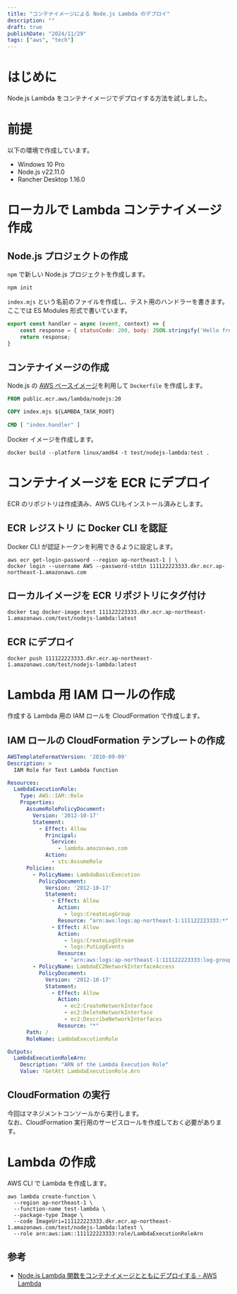 ```yaml
---
title: "コンテナイメージによる Node.js Lambda のデプロイ"
description: ""
draft: true
publishDate: "2024/11/29"
tags: ["aws", "tech"]
---
```


# はじめに

Node.js Lambda をコンテナイメージでデプロイする方法を試しました。

# 前提

以下の環境で作成しています。

- Windows 10 Pro
- Node.js v22.11.0
- Rancher Desktop 1.16.0

# ローカルで Lambda コンテナイメージ作成

## Node.js プロジェクトの作成

`npm` で新しい Node.js プロジェクトを作成します。

```shell
npm init
```

`index.mjs` という名前のファイルを作成し、テスト用のハンドラーを書きます。  
ここでは ES Modules 形式で書いています。

```js
export const handler = async (event, context) => {
	const response = { statusCode: 200, body: JSON.stringify('Hello from Lambda!'), };
	return response;
}
```

## コンテナイメージの作成

Node.js の [AWS ベースイメージ](https://gallery.ecr.aws/lambda/nodejs)を利用して `Dockerfile` を作成します。

```Dockerfile
FROM public.ecr.aws/lambda/nodejs:20

COPY index.mjs ${LAMBDA_TASK_ROOT}
  
CMD [ "index.handler" ]
```

Docker イメージを作成します。

```shell
docker build --platform linux/amd64 -t test/nodejs-lambda:test .
```

# コンテナイメージを ECR にデプロイ

ECR のリポジトリは作成済み、AWS CLIもインストール済みとします。

## ECR レジストリ に Docker CLI を認証

Docker CLI が認証トークンを利用できるように設定します。

```shell
aws ecr get-login-password --region ap-northeast-1 | \
docker login --username AWS --password-stdin 111122223333.dkr.ecr.ap-northeast-1.amazonaws.com
```

## ローカルイメージを ECR リポジトリにタグ付け

```shell
docker tag docker-image:test 111122223333.dkr.ecr.ap-northeast-1.amazonaws.com/test/nodejs-lambda:latest
```

## ECR にデプロイ

```shell
docker push 111122223333.dkr.ecr.ap-northeast-1.amazonaws.com/test/nodejs-lambda:latest
```

# Lambda 用 IAM ロールの作成

作成する Lambda 用の IAM ロールを CloudFormation で作成します。

## IAM ロールの CloudFormation テンプレートの作成

```yaml
AWSTemplateFormatVersion: '2010-09-09'
Description: >
  IAM Role for Test Lambda function

Resources:
  LambdaExecutionRole:
    Type: AWS::IAM::Role
    Properties: 
      AssumeRolePolicyDocument: 
        Version: '2012-10-17'
        Statement: 
          - Effect: Allow
            Principal: 
              Service: 
                - lambda.amazonaws.com
            Action: 
              - sts:AssumeRole
      Policies: 
        - PolicyName: LambdaBasicExecution
          PolicyDocument: 
            Version: '2012-10-17'
            Statement: 
              - Effect: Allow
                Action: 
                  - logs:CreateLogGroup
                Resource: "arn:aws:logs:ap-northeast-1:111122223333:*"
              - Effect: Allow
                Action: 
                  - logs:CreateLogStream
                  - logs:PutLogEvents
                Resource: 
                  - "arn:aws:logs:ap-northeast-1:111122223333:log-group:/aws/lambda/test-nodejs-lambda:*"
        - PolicyName: LambdaEC2NetworkInterfaceAccess
          PolicyDocument: 
            Version: '2012-10-17'
            Statement: 
              - Effect: Allow
                Action: 
                  - ec2:CreateNetworkInterface
                  - ec2:DeleteNetworkInterface
                  - ec2:DescribeNetworkInterfaces
                Resource: "*"
      Path: /
      RoleName: LambdaExecutionRole

Outputs:
  LambdaExecutionRoleArn:
    Description: "ARN of the Lambda Execution Role"
    Value: !GetAtt LambdaExecutionRole.Arn
```

## CloudFormation の実行

今回はマネジメントコンソールから実行します。  
なお、CloudFormation 実行用のサービスロールを作成しておく必要があります。

# Lambda の作成

AWS CLI で Lambda を作成します。

```shell
aws lambda create-function \
  --region ap-northeast-1 \
  --function-name test-lambda \
  --package-type Image \
  --code ImageUri=111122223333.dkr.ecr.ap-northeast-1.amazonaws.com/test/nodejs-lambda:latest \
  --role arn:aws:iam::111122223333:role/LambdaExecutionRoleArn
```

## 参考

- [Node.js Lambda 関数をコンテナイメージとともにデプロイする - AWS Lambda](https://docs.aws.amazon.com/ja_jp/lambda/latest/dg/nodejs-image.html)